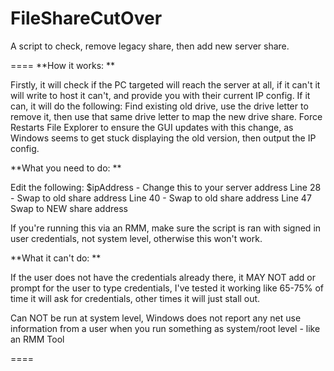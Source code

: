 # FileShareCutOver
A script to check, remove legacy share, then add new server share.

====
**How it works: **

Firstly, it will check if the PC targeted will reach the server at all, if it can't it will write to host it can't, and provide you with their current IP config.
If it can, it will do the following:
Find existing old drive, use the drive letter to remove it, then use that same drive letter to map the new drive share.
Force Restarts File Explorer to ensure the GUI updates with this change, as Windows seems to get stuck displaying the old version, then output the IP config.

**What you need to do: **

Edit the following:
$ipAddress - Change this to your server address
Line 28 - Swap to old share address
Line 40 - Swap to old share address
Line 47 Swap to NEW share address

If you're running this via an RMM, make sure the script is ran with signed in user credentials, not system level, otherwise this won't work.

**What it can't do: **

If the user does not have the credentials already there, it MAY NOT add or prompt for the user to type credentials, I've tested it working like 65-75% of time it will ask for credentials, other times it will just stall out.

Can NOT be run at system level, Windows does not report any net use information from a user when you run something as system/root level - like an RMM Tool

====
